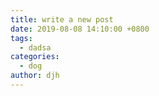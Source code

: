 ```yaml
---
title: write a new post
date: 2019-08-08 14:10:00 +0800
tags:
  - dadsa
categories:
  - dog
author: djh
---
```


